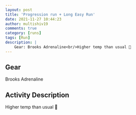 ```yaml
---
layout: post
title: 'Progression run + Long Easy Run'
date: 2021-11-27 10:44:23
author: multishiv19
comments: true
category: [runs]
tags: [Run]
description: |
    Gear: Brooks Adrenaline<br/>Higher temp than usual 🥵
---
```


## Gear
Brooks Adrenaline

## Activity Description
Higher temp than usual 🥵


<div width='100%' class='strava-embed-placeholder' data-embed-type='activity' data-embed-id='6315195906'></div>
<script src='https://strava-embeds.com/embed.js'></script>
